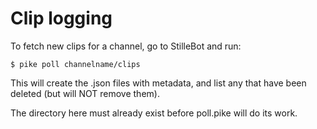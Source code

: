 Clip logging
============

To fetch new clips for a channel, go to StilleBot and run:

    $ pike poll channelname/clips

This will create the .json files with metadata, and list any that have been
deleted (but will NOT remove them).

The directory here must already exist before poll.pike will do its work.
